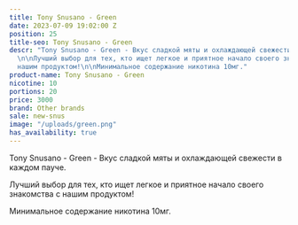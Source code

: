 ```yaml
---
title: Tony Snusano - Green
date: 2023-07-09 19:02:00 Z
position: 25
title-seo: Tony Snusano - Green
descr: "Tony Snusano - Green - Вкус сладкой мяты и охлаждающей свежести в каждом пауче.
  \n\nЛучший выбор для тех, кто ищет легкое и приятное начало своего знакомства с
  нашим продуктом!\n\nМинимальное содержание никотина 10мг."
product-name: Tony Snusano - Green
nicotine: 10
portions: 20
price: 3000
brand: Other brands
sale: new-snus
image: "/uploads/green.png"
has_availability: true
---
```


Tony Snusano - Green - Вкус сладкой мяты и охлаждающей свежести в каждом пауче. 

Лучший выбор для тех, кто ищет легкое и приятное начало своего знакомства с нашим продуктом!

Минимальное содержание никотина 10мг.